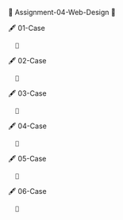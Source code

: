 🎯  Assignment-04-Web-Design 🎯
 
🖋️ 01-Case 

      💫 
   
🖋️ 02-Case

      💫 

🖋️ 03-Case

      💫 

🖋️ 04-Case

      💫 

🖋️ 05-Case

      💫 

🖋️ 06-Case

      💫 
